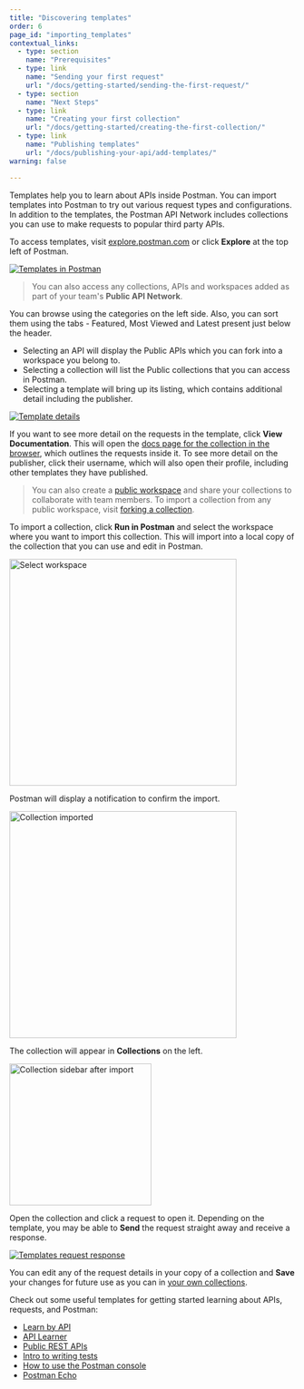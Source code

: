 ```yaml
---
title: "Discovering templates"
order: 6
page_id: "importing_templates"
contextual_links:
  - type: section
    name: "Prerequisites"
  - type: link
    name: "Sending your first request"
    url: "/docs/getting-started/sending-the-first-request/"
  - type: section
    name: "Next Steps"
  - type: link
    name: "Creating your first collection"
    url: "/docs/getting-started/creating-the-first-collection/"
  - type: link
    name: "Publishing templates"
    url: "/docs/publishing-your-api/add-templates/"
warning: false

---
```


Templates help you to learn about APIs inside Postman. You can import templates into Postman to try out various request types and configurations. In addition to the templates, the Postman API Network includes collections you can use to make requests to popular third party APIs.

To access templates, visit [explore.postman.com](https://explore.postman.com) or click **Explore** at the top left of Postman.

[![Templates in Postman](https://assets.postman.com/postman-docs/template-listings-v8.jpg)](https://assets.postman.com/postman-docs/template-listings-v8.jpg)

> You can also access any collections, APIs and workspaces added as part of your team's **Public API Network**.

You can browse using the categories on the left side. Also, you can sort them using the tabs - Featured, Most Viewed and Latest present just below the header.

* Selecting an API will display the Public APIs which you can fork into a workspace you belong to.
* Selecting a collection will list the Public collections that you can access in Postman.
* Selecting a template will bring up its listing, which contains additional detail including the publisher.

[![Template details](https://assets.postman.com/postman-docs/template-details-v8.jpg)](https://assets.postman.com/postman-docs/template-details-v8.jpg)

If you want to see more detail on the requests in the template, click __View Documentation__. This will open the [docs page for the collection in the browser](/docs/publishing-your-api/documenting-your-api/), which outlines the requests inside it. To see more detail on the publisher, click their username, which will also open their profile, including other templates they have published.

> You can also create a [public workspace](https://learning.postman.com/docs/collaborating-in-postman/using-workspaces/creating-workspaces/#creating-a-public-workspace) and share your collections to collaborate with team members. To import a collection from any public workspace, visit [forking a collection](https://learning.postman.com/docs/collaborating-in-postman/version-control-for-collections/#forking-a-collection).

To import a collection, click __Run in Postman__ and select the workspace where you want to import this collection. This will import into a local copy of the collection that you can use and edit in Postman.

<img alt="Select workspace" src="https://assets.postman.com/postman-docs/select-workspace-import-v8.jpg" width="400px"/>

Postman will display a notification to confirm the import.

<img alt="Collection imported" src="https://assets.postman.com/postman-docs/collection-imported-notification-v8.jpg" width="400px"/>

The collection will appear in __Collections__ on the left.

<img alt="Collection sidebar after import" src="https://assets.postman.com/postman-docs/collection-imported-and-opened-v8.jpg" width="250px"/>

Open the collection and click a request to open it. Depending on the template, you may be able to __Send__ the request straight away and receive a response.

[![Templates request response](https://assets.postman.com/postman-docs/template-request-sent-response-v8.jpg)](https://assets.postman.com/postman-docs/template-request-sent-response-v8.jpg)

You can edit any of the request details in your copy of a collection and __Save__ your changes for future use as you can in [your own collections](/docs/getting-started/creating-the-first-collection/).

Check out some useful templates for getting started learning about APIs, requests, and Postman:

* [Learn by API](https://explore.postman.com/templates/7499/learn-by-api)
* [API Learner](https://explore.postman.com/templates/7006/api-learner)
* [Public REST APIs](https://explore.postman.com/templates/7912/public-rest-apis)
* [Intro to writing tests](https://explore.postman.com/templates/198/intro-to-writing-tests---with-examples)
* [How to use the Postman console](hhttps://www.postman.com/postman/workspace/postman-team-collections/collection/1559645-9349429e-3744-467b-a127-e3881f0dffc8?ctx=documentation)
* [Postman Echo](https://docs.postman-echo.com/)
